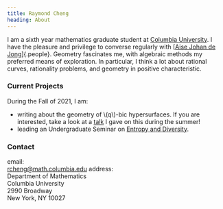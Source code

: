 ```yaml
---
title: Raymond Cheng
heading: About
---
```


I am a sixth year mathematics graduate student at
[Columbia University](http://math.columbia.edu).
I have the pleasure and privilege to converse regularly with
[[Aise Johan de Jong](http://math.columbia.edu/~dejong)]{.people}.
Geometry fascinates me, with algebraic methods my preferred means of exploration.
In particular, I think a lot about rational curves, rationality problems, and
geometry in positive characteristic.

### Current Projects
During the Fall of 2021, I am:

- writing about the geometry of \\(q\\)-bic hypersurfaces. If you are
interested, take a look at a [talk](https://www.youtube.com/watch?v=0xx6MBSB1BY)
I gave on this during the summer!
- leading an Undergraduate Seminar on [Entropy and Diversity](F2021.html).

### Contact
<span class="contact-wrapper">
email: <br/>
<a id="email" href="mailto:rcheng@math.columbia.edu">rcheng@math.columbia.edu</a>
</span>
<span class="contact-wrapper">
address: <br/>
<div id="address">
Department of Mathematics<br/>
Columbia University<br/>
2990 Broadway<br/>
New York, NY 10027<br/>
</div>
</span>

